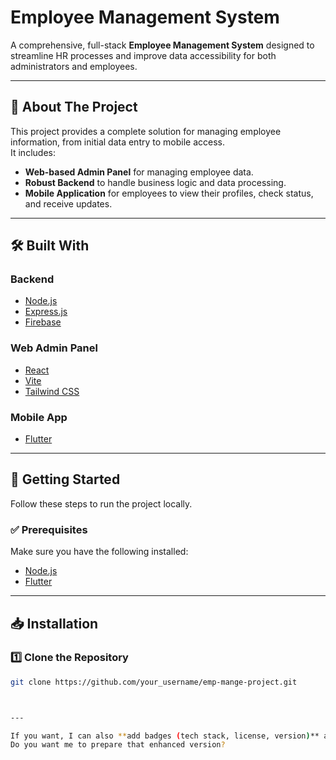 # Employee Management System

A comprehensive, full-stack **Employee Management System** designed to streamline HR processes and improve data accessibility for both administrators and employees.

---

## 📌 About The Project

This project provides a complete solution for managing employee information, from initial data entry to mobile access.  
It includes:

- **Web-based Admin Panel** for managing employee data.
- **Robust Backend** to handle business logic and data processing.
- **Mobile Application** for employees to view their profiles, check status, and receive updates.

---

## 🛠 Built With

### **Backend**
- [Node.js](https://nodejs.org/)
- [Express.js](https://expressjs.com/)
- [Firebase](https://firebase.google.com/)

### **Web Admin Panel**
- [React](https://react.dev/)
- [Vite](https://vitejs.dev/)
- [Tailwind CSS](https://tailwindcss.com/)

### **Mobile App**
- [Flutter](https://flutter.dev/)

---

## 🚀 Getting Started

Follow these steps to run the project locally.

### ✅ Prerequisites

Make sure you have the following installed:
- [Node.js](https://nodejs.org/en/download/)
- [Flutter](https://flutter.dev/docs/get-started/install)

---

## 📥 Installation

### **1️⃣ Clone the Repository**
```bash
git clone https://github.com/your_username/emp-mange-project.git



---

If you want, I can also **add badges (tech stack, license, version)** and **a project architecture diagram** so your README looks like a top GitHub project. That will make it stand out.  
Do you want me to prepare that enhanced version?
